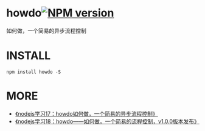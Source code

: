 # howdo[![NPM version](https://img.shields.io/npm/v/howdo.svg?style=flat)](https://npmjs.org/package/howdo)
如何做，一个简易的异步流程控制


# INSTALL
```
npm install howdo -S
```


# MORE
* [《nodejs学习17：howdo如何做，一个简易的异步流程控制》](http://qianduanblog.com/post/nodejs-learning-17-howdo-a-simple-workflow-solutions.html)
* [《nodejs学习18：howdo——如何做，一个简易的流程控制，v1.0.0版本发布》](http://qianduanblog.com/post/nodejs-learning-18-howdo-how-to-do-a-simple-flow-control-v1-0-0-release.html)
